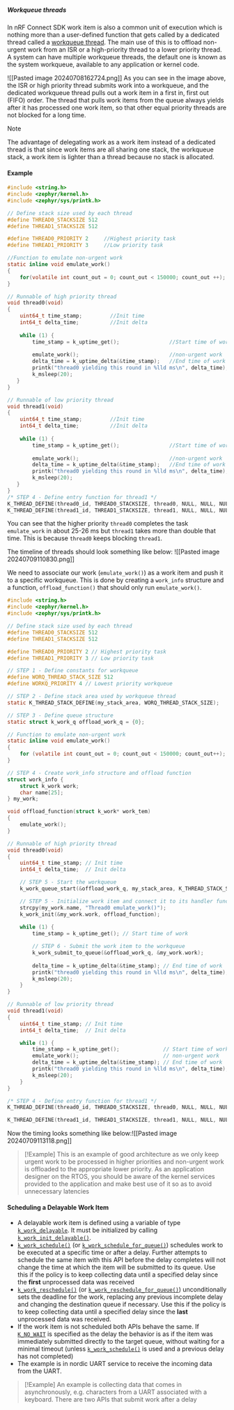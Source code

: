 ##### Workqueue threads
In nRF Connect SDK work item is also a common unit of execution which is nothing more than a user-defined function that gets called by a dedicated thread called a [workqueue thread](https://developer.nordicsemi.com/nRF_Connect_SDK/doc/latest/zephyr/kernel/services/threads/workqueue.html).
The main use of this is to offload non-urgent work from an ISR or a high-priority thread to a lower priority thread. A system can have multiple workqueue threads, the default one is known as the system workqueue, available to any application or kernel code.

![[Pasted image 20240708162724.png]]
As you can see in the image above, the ISR or high priority thread submits work into a workqueue, and the dedicated workqueue thread pulls out a work item in a first in, first out (FIFO) order. The thread that pulls work items from the queue always yields after it has processed one work item, so that other equal priority threads are not blocked for a long time.

> [!Note]
> The advantage of delegating work as a work item instead of a dedicated thread is that since work items are all sharing one stack, the workqueue stack, a work item is lighter than a thread because no stack is allocated.


#### Example

```c
#include <string.h>
#include <zephyr/kernel.h>
#include <zephyr/sys/printk.h>

// Define stack size used by each thread
#define THREAD0_STACKSIZE 512
#define THREAD1_STACKSIZE 512

#define THREAD0_PRIORITY 2     //Highest priority task
#define THREAD1_PRIORITY 3     //Low priority task

//Function to emulate non-urgent work
static inline void emulate_work() 
{
	for(volatile int count_out = 0; count_out < 150000; count_out ++);
}

// Runnable of high priority thread
void thread0(void)
{
    uint64_t time_stamp;         //Init time
    int64_t delta_time;          //Init delta
    
    while (1) {
        time_stamp = k_uptime_get();                //Start time of work
        
        emulate_work();                             //non-urgent work
        delta_time = k_uptime_delta(&time_stamp);   //End time of work
        printk("thread0 yielding this round in %lld ms\n", delta_time);
        k_msleep(20);
   }
}

// Runnable of low priority thread
void thread1(void)
{
    uint64_t time_stamp;         //Init time
    int64_t delta_time;          //Init delta
    
    while (1) {
        time_stamp = k_uptime_get();                //Start time of work
        
        emulate_work();                             //non-urgent work
        delta_time = k_uptime_delta(&time_stamp);   //End time of work
        printk("thread0 yielding this round in %lld ms\n", delta_time);
        k_msleep(20);
   }
}
/* STEP 4 - Define entry function for thread1 */
K_THREAD_DEFINE(thread0_id, THREAD0_STACKSIZE, thread0, NULL, NULL, NULL, THREAD0_PRIORITY, 0, 0);
K_THREAD_DEFINE(thread1_id, THREAD1_STACKSIZE, thread1, NULL, NULL, NULL, THREAD1_PRIORITY, 0, 0);
```
You can see that the higher priority `thread0` completes the task `emulate_work` in about 25-26 ms but `thread1` takes more than double that time. This is because `thread0` keeps blocking `thread1`.

The timeline of threads should look something like below: ![[Pasted image 20240709110830.png]]

We need to associate our work (`emulate_work()`) as a work item and push it to a specific workqueue. This is done by creating a `work_info` structure and a function, `offload_function()` that should only run `emulate_work()`.

```c
#include <string.h>
#include <zephyr/kernel.h>
#include <zephyr/sys/printk.h>

// Define stack size used by each thread
#define THREAD0_STACKSIZE 512
#define THREAD1_STACKSIZE 512

#define THREAD0_PRIORITY 2 // Highest priority task
#define THREAD1_PRIORITY 3 // Low priority task

// STEP 1 - Define constants for workqueue
#define WORQ_THREAD_STACK_SIZE 512
#define WORKQ_PRIORITY 4 // Lowest priority workqueue

// STEP 2 - Define stack area used by workqueue thread
static K_THREAD_STACK_DEFINE(my_stack_area, WORQ_THREAD_STACK_SIZE);

// STEP 3 - Define queue structure
static struct k_work_q offload_work_q = {0};

// Function to emulate non-urgent work
static inline void emulate_work()
{
    for (volatile int count_out = 0; count_out < 150000; count_out++);
}

// STEP 4 - Create work_info structure and offload function
struct work_info {
    struct k_work work;
    char name[25];
} my_work;

void offload_function(struct k_work* work_tem)
{
    emulate_work();
}  

// Runnable of high priority thread
void thread0(void)
{
    uint64_t time_stamp; // Init time
    int64_t delta_time;  // Init delta

    // STEP 5 - Start the workqueue
    k_work_queue_start(&offload_work_q, my_stack_area, K_THREAD_STACK_SIZEOF(my_stack_area), WORKQ_PRIORITY, NULL);

    // STEP 5 - Initialize work item and connect it to its handler function
    strcpy(my_work.name, "Thread0 emulate_work()");
    k_work_init(&my_work.work, offload_function);
    
    while (1) {
        time_stamp = k_uptime_get(); // Start time of work

        // STEP 6 - Submit the work item to the workqueue
        k_work_submit_to_queue(&offload_work_q, &my_work.work);
        
        delta_time = k_uptime_delta(&time_stamp); // End time of work
        printk("thread0 yielding this round in %lld ms\n", delta_time);
        k_msleep(20);
    }
}

// Runnable of low priority thread
void thread1(void)
{
    uint64_t time_stamp; // Init time
    int64_t delta_time;  // Init delta

    while (1) {
        time_stamp = k_uptime_get();              // Start time of work
        emulate_work();                           // non-urgent work
        delta_time = k_uptime_delta(&time_stamp); // End time of work
        printk("thread0 yielding this round in %lld ms\n", delta_time);
        k_msleep(20);
    }
}

/* STEP 4 - Define entry function for thread1 */
K_THREAD_DEFINE(thread0_id, THREAD0_STACKSIZE, thread0, NULL, NULL, NULL, THREAD0_PRIORITY, 0, 0);

K_THREAD_DEFINE(thread1_id, THREAD1_STACKSIZE, thread1, NULL, NULL, NULL, THREAD1_PRIORITY, 0, 0);
```

Now the timing looks something like below:![[Pasted image 20240709113118.png]]
> [!Example]
> This is an example of good architecture as we only keep urgent work to be processed in higher priorities and non-urgent work is offloaded to the appropriate lower priority. As an application designer on the RTOS, you should be aware of the kernel services provided to the application and make best use of it so as to avoid unnecessary latencies

#### Scheduling a Delayable Work Item
- A delayable work item is defined using a variable of type [`k_work_delayable`](https://docs.zephyrproject.org/latest/doxygen/html/structk__work__delayable.html). It must be initialized by calling [`k_work_init_delayable()`](https://docs.zephyrproject.org/latest/doxygen/html/group__workqueue__apis.html#ga2876c5d82fb2340a093bc4d689a55465).
- [`k_work_schedule()`](https://docs.zephyrproject.org/latest/doxygen/html/group__workqueue__apis.html#ga5c113ea2bc8e8e5cd7a5c8bc5ec595d3) (or [`k_work_schedule_for_queue()`](https://docs.zephyrproject.org/latest/doxygen/html/group__workqueue__apis.html#ga17f863c9f6ff2fb41dc0f3b7de4fdf23)) schedules work to be executed at a specific time or after a delay. Further attempts to schedule the same item with this API before the delay completes will not change the time at which the item will be submitted to its queue. Use this if the policy is to keep collecting data until a specified delay since the **first** unprocessed data was received
- [`k_work_reschedule()`](https://docs.zephyrproject.org/latest/doxygen/html/group__workqueue__apis.html#gaacaab408fb7c848d466ad1f069dfa648) (or [`k_work_reschedule_for_queue()`](https://docs.zephyrproject.org/latest/doxygen/html/group__workqueue__apis.html#gabf5db091eac19b19a4e12c0cb381f0a8)) unconditionally sets the deadline for the work, replacing any previous incomplete delay and changing the destination queue if necessary. Use this if the policy is to keep collecting data until a specified delay since the **last** unprocessed data was received.
- If the work item is not scheduled both APIs behave the same. If [`K_NO_WAIT`](https://docs.zephyrproject.org/latest/doxygen/html/group__clock__apis.html#ga3d9541cfe2e8395af66d186efa77362f) is specified as the delay the behavior is as if the item was immediately submitted directly to the target queue, without waiting for a minimal timeout (unless [`k_work_schedule()`](https://docs.zephyrproject.org/latest/doxygen/html/group__workqueue__apis.html#ga5c113ea2bc8e8e5cd7a5c8bc5ec595d3) is used and a previous delay has not completed)
- The example is in nordic UART service to receive the incoming data from the UART.

> [!Example]
> An example is collecting data that comes in asynchronously, e.g. characters from a UART associated with a keyboard. There are two APIs that submit work after a delay

